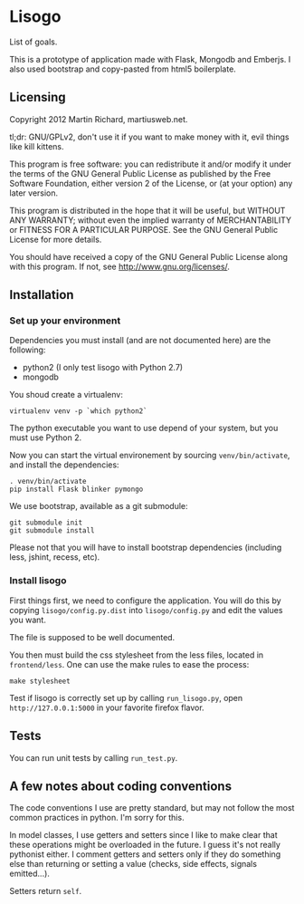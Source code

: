 # Lisogo

List of goals.

This is a prototype of application made with Flask, Mongodb and Emberjs. I also
used bootstrap and copy-pasted from html5 boilerplate.

## Licensing

Copyright 2012 Martin Richard, martiusweb.net.

tl;dr: GNU/GPLv2, don't use it if you want to make money with it, evil things
like kill kittens.

This program is free software: you can redistribute it and/or modify it under
the terms of the GNU General Public License as published by the Free Software
Foundation, either version 2 of the License, or (at your option) any later
version.

This program is distributed in the hope that it will be useful, but WITHOUT ANY
WARRANTY; without even the implied warranty of MERCHANTABILITY or FITNESS FOR
A PARTICULAR PURPOSE.  See the GNU General Public License for more details.

You should have received a copy of the GNU General Public License along with
this program.  If not, see <http://www.gnu.org/licenses/>.

## Installation

### Set up your environment

Dependencies you must install (and are not documented here) are the following:

  * python2 (I only test lisogo with Python 2.7)
  * mongodb

You shoud create a virtualenv:

    virtualenv venv -p `which python2`

The python executable you want to use depend of your system, but you must use
Python 2.

Now you can start the virtual environement by sourcing `venv/bin/activate`,
and install the dependencies:

    . venv/bin/activate
    pip install Flask blinker pymongo

We use bootstrap, available as a git submodule:

    git submodule init
    git submodule install

Please not that you will have to install bootstrap dependencies (including
less, jshint, recess, etc).

### Install lisogo

First things first, we need to configure the application. You will do this by
copying `lisogo/config.py.dist` into `lisogo/config.py` and edit the values you
want.

The file is supposed to be well documented.

You then must build the css stylesheet from the less files, located in
`frontend/less`. One can use the make rules to ease the process:

    make stylesheet

Test if lisogo is correctly set up by calling `run_lisogo.py`, open
`http://127.0.0.1:5000` in your favorite firefox flavor.

## Tests

You can run unit tests by calling `run_test.py`.

## A few notes about coding conventions

The code conventions I use are pretty standard, but may not follow the most
common practices in python. I'm sorry for this.

In model classes, I use getters and setters since I like to make clear that
these operations might be overloaded in the future. I guess it's not really
pythonist either. I comment getters and setters only if they do something else
than returning or setting a value (checks, side effects, signals emitted...).

Setters return `self`.
